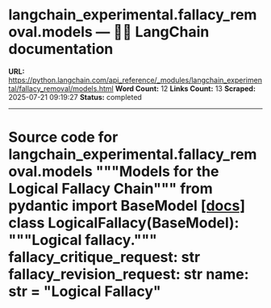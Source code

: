 # langchain_experimental.fallacy_removal.models — 🦜🔗 LangChain  documentation

**URL:** https://python.langchain.com/api_reference/_modules/langchain_experimental/fallacy_removal/models.html
**Word Count:** 12
**Links Count:** 13
**Scraped:** 2025-07-21 09:19:27
**Status:** completed

---

# Source code for langchain\_experimental.fallacy\_removal.models               """Models for the Logical Fallacy Chain"""          from pydantic import BaseModel                              [[docs]](https://python.langchain.com/api_reference/experimental/fallacy_removal/langchain_experimental.fallacy_removal.models.LogicalFallacy.html#langchain_experimental.fallacy_removal.models.LogicalFallacy)     class LogicalFallacy(BaseModel):         """Logical fallacy."""              fallacy_critique_request: str         fallacy_revision_request: str         name: str = "Logical Fallacy"